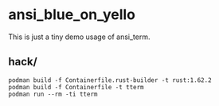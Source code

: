 # ansi_blue_on_yello

This is just a tiny demo usage of ansi_term.

## hack/

```shell
podman build -f Containerfile.rust-builder -t rust:1.62.2
podman build -f Containerfile -t tterm
podman run --rm -ti tterm
```
